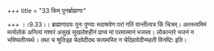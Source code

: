 +++
title = "33 किम् पुनर्ब्राह्मणाः"

+++
।।9.33।। ब्राह्मणादयः पुनः पुण्याः मदाश्रयेण परां गतिं यान्तीत्यत्र किं
चित्रम्। अतस्त्वमिमं मर्त्यलोकं अनित्यं नश्वरं असुखं सुखलेशहीनं प्राप्य
मां परमात्मानं भजस्व। लोकान्तरे भजनं न भविष्यतीत्यर्थः। तथा च श्रुतिःइह
चेदवेदीदथ सत्यमस्ति न चेदिहावेदीन्महती विनष्टिः इति।
